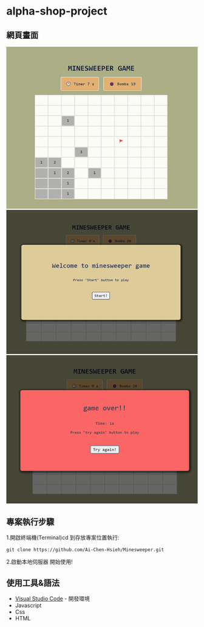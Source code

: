 
# alpha-shop-project
## 網頁畫面
![Minesweeper](https://github.com/Ai-Chen-Hsieh/Minesweeper/blob/main/asset/minesweeper.png)
![Minesweeper_start](https://github.com/Ai-Chen-Hsieh/Minesweeper/blob/main/asset/minesweeper_start.png)
![Minesweeper_game_over](https://github.com/Ai-Chen-Hsieh/Minesweeper/blob/main/asset/minesweeper_game_over.png)

## 專案執行步驟

1.開啟終端機(Terminal)cd 到存放專案位置執行:

```
git clone https://github.com/Ai-Chen-Hsieh/Minesweeper.git
```

2.啟動本地伺服器
開始使用!

## 使用工具&語法
- [Visual Studio Code](https://visualstudio.microsoft.com/zh-hant/) - 開發環境
- Javascript 
- Css
- HTML